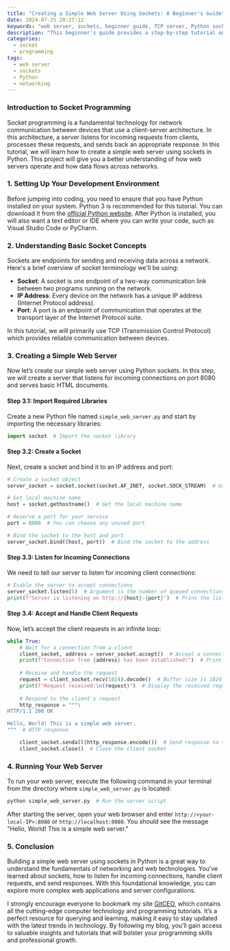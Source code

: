 ```yaml
---
title: "Creating a Simple Web Server Using Sockets: A Beginner's Guide"
date: 2024-07-25 20:27:12
keywords: "web server, sockets, beginner guide, TCP server, Python socket programming"
description: "This beginner's guide provides a step-by-step tutorial on how to create a simple web server using sockets in Python. Readers will learn the fundamental concepts of socket programming, step-by-step instructions to implement a basic web server, and understanding of how HTTP requests and responses work. This article will help you build your own web server from scratch. Perfect for those interested in networking, web development, or learning programming basics with practical examples."
categories:
  - socket
  - programming
tags:
  - web server
  - sockets
  - Python
  - networking
---
```


### Introduction to Socket Programming

Socket programming is a fundamental technology for network communication between devices that use a client-server architecture. In this architecture, a server listens for incoming requests from clients, processes these requests, and sends back an appropriate response. In this tutorial, we will learn how to create a simple web server using sockets in Python. This project will give you a better understanding of how web servers operate and how data flows across networks. 

<!-- more -->

### 1. Setting Up Your Development Environment

Before jumping into coding, you need to ensure that you have Python installed on your system. Python 3 is recommended for this tutorial. You can download it from the [official Python website](https://www.python.org/downloads/). After Python is installed, you will also want a text editor or IDE where you can write your code, such as Visual Studio Code or PyCharm.

### 2. Understanding Basic Socket Concepts

Sockets are endpoints for sending and receiving data across a network. Here's a brief overview of socket terminology we'll be using:

- **Socket**: A socket is one endpoint of a two-way communication link between two programs running on the network.
- **IP Address**: Every device on the network has a unique IP address (Internet Protocol address).
- **Port**: A port is an endpoint of communication that operates at the transport layer of the Internet Protocol suite.

In this tutorial, we will primarily use TCP (Transmission Control Protocol) which provides reliable communication between devices.

### 3. Creating a Simple Web Server

Now let’s create our simple web server using Python sockets. In this step, we will create a server that listens for incoming connections on port 8080 and serves basic HTML documents.

#### Step 3.1: Import Required Libraries

Create a new Python file named `simple_web_server.py` and start by importing the necessary libraries:

```python
import socket  # Import the socket library
```

#### Step 3.2: Create a Socket

Next, create a socket and bind it to an IP address and port:

```python
# Create a socket object
server_socket = socket.socket(socket.AF_INET, socket.SOCK_STREAM)  # Use TCP

# Get local machine name
host = socket.gethostname()  # Get the local machine name

# Reserve a port for your service
port = 8080  # You can choose any unused port

# Bind the socket to the host and port
server_socket.bind((host, port))  # Bind the socket to the address
```

#### Step 3.3: Listen for Incoming Connections

We need to tell our server to listen for incoming client connections:

```python
# Enable the server to accept connections
server_socket.listen(5)  # Argument is the number of queued connections
print(f"Server is listening on http://{host}:{port}")  # Print the listening address
```

#### Step 3.4: Accept and Handle Client Requests

Now, let’s accept the client requests in an infinite loop:

```python
while True:
    # Wait for a connection from a client
    client_socket, address = server_socket.accept()  # Accept a connection
    print(f"Connection from {address} has been established!")  # Print the client address
    
    # Receive and handle the request
    request = client_socket.recv(1024).decode()  # Buffer size is 1024 bytes
    print(f"Request received:\n{request}")  # Display the received request
    
    # Respond to the client's request
    http_response = """\
HTTP/1.1 200 OK

Hello, World! This is a simple web server.
"""  # HTTP response

    client_socket.sendall(http_response.encode())  # Send response to the client
    client_socket.close()  # Close the client socket
```

### 4. Running Your Web Server

To run your web server, execute the following command in your terminal from the directory where `simple_web_server.py` is located:

```bash
python simple_web_server.py  # Run the server script
```

After starting the server, open your web browser and enter `http://<your-local-IP>:8080` or `http://localhost:8080`. You should see the message "Hello, World! This is a simple web server."

### 5. Conclusion

Building a simple web server using sockets in Python is a great way to understand the fundamentals of networking and web technologies. You’ve learned about sockets, how to listen for incoming connections, handle client requests, and send responses. With this foundational knowledge, you can explore more complex web applications and server configurations.

I strongly encourage everyone to bookmark my site [GitCEO](https://gitceo.com), which contains all the cutting-edge computer technology and programming tutorials. It’s a perfect resource for querying and learning, making it easy to stay updated with the latest trends in technology. By following my blog, you’ll gain access to valuable insights and tutorials that will bolster your programming skills and professional growth.